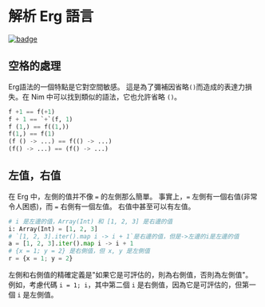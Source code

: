# 解析 Erg 語言

[![badge](https://img.shields.io/endpoint.svg?url=https%3A%2F%2Fgezf7g7pd5.execute-api.ap-northeast-1.amazonaws.com%2Fdefault%2Fsource_up_to_date%3Fowner%3Derg-lang%26repos%3Derg%26ref%3Dmain%26path%3Ddoc/EN/compiler/parsing.md%26commit_hash%3D51de3c9d5a9074241f55c043b9951b384836b258)](https://gezf7g7pd5.execute-api.ap-northeast-1.amazonaws.com/default/source_up_to_date?owner=erg-lang&repos=erg&ref=main&path=doc/EN/compiler/parsing.md&commit_hash=51de3c9d5a9074241f55c043b9951b384836b258)

## 空格的處理

Erg語法的一個特點是它對空間敏感。
這是為了彌補因省略`()`而造成的表達力損失。在 Nim 中可以找到類似的語法，它也允許省略 `()`。

```python
f +1 == f(+1)
f + 1 == `+`(f, 1)
f (1,) == f((1,))
f(1,) == f(1)
(f () -> ...) == f(() -> ...)
(f() -> ...) == (f() -> ...)
```

## 左值，右值

在 Erg 中，左側的值并不像 `=` 的左側那么簡單。
事實上，`=` 左側有一個右值(非常令人困惑)，而 `=` 右側有一個左值。
右值中甚至可以有左值。

```python
# i 是左邊的值，Array(Int) 和 [1, 2, 3] 是右邊的值
i: Array(Int) = [1, 2, 3]
# `[1, 2, 3].iter().map i -> i + 1`是右邊的值，但是->左邊的i是左邊的值
a = [1, 2, 3].iter().map i -> i + 1
# {x = 1; y = 2} 是右側值，但 x, y 是左側值
r = {x = 1; y = 2}
```

左側和右側值的精確定義是"如果它是可評估的，則為右側值，否則為左側值"。
例如，考慮代碼 ``i = 1; i``，其中第二個 `i` 是右側值，因為它是可評估的，但第一個 `i` 是左側值。